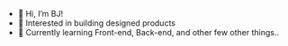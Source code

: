- 👋 Hi, I’m BJ!
- 👀 Interested in building designed products
- 🌱 Currently learning Front-end, Back-end, and other few other things..

<!---
leonotnice/leonotnice is a ✨ special ✨ repository because its `README.md` (this file) appears on your GitHub profile.
You can click the Preview link to take a look at your changes.
--->
